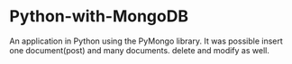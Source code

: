 # Python-with-MongoDB
An application in Python using the  PyMongo library. It was possible insert one document(post) and many documents.  delete and modify as well.
